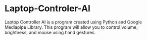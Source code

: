 # Laptop-Controler-AI
Laptop Controller AI is a program created using Python and Google Mediapipe Library. This program will allow you to control volume, brightness, and mouse using hand gestures.
